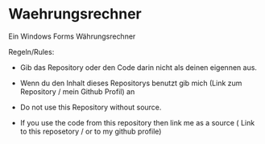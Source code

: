 # Waehrungsrechner
Ein Windows Forms Währungsrechner

Regeln/Rules:
- Gib das Repository oder den Code darin nicht als deinen eigennen aus. 
- Wenn du den Inhalt dieses Repositorys benutzt gib mich (Link zum Repository / mein Github Profil) an

- Do not use this Repository without source.
- If you use the code from this repository then link me as a source ( Link to this reposetory / or to my github profile)
